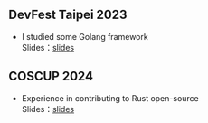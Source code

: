 ## DevFest Taipei 2023
- I studied some Golang framework  
Slides：[slides](https://speakerdeck.com/weitheshinobi/golang-framework-shi-zen-mo-zuo-chu-zhe-xie-ku-gong-neng)  

## COSCUP 2024
- Experience in contributing to Rust open-source  
Slides：[slides](https://speakerdeck.com/weitheshinobi/coscup2024)  
